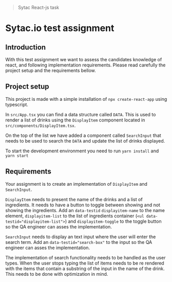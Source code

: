 > Sytac React-js task

# Sytac.io test assignment

## Introduction

With this test assignment we want to assess the candidates knowledge of react, and following implementation requirements. Please read carefully the project setup and the requirements bellow.

## Project setup

This project is made with a simple installation of `npx create-react-app` using typescript.

In `src/App.tsx` you can find a data structure called `DATA`. This is used to render a list of drinks using the `DisplayItem` component located in `src/components/DisplayItem.tsx`.

On the top of the list we have added a component called `SearchInput` that needs to be used to search the `DATA` and update the list of drinks displayed.

To start the development environment you need to run `yarn install` and `yarn start`

## Requirements

Your assignment is to create an implementation of `DisplayItem` and `SearchInput`.

`DisplayItem` needs to present the name of the drinks and a list of ingredients. It needs to have a button to toggle between showing and not showing the ingredients. Add an `data-testid` `displayitem-name` to the name element, `displayitem-list` to the list of ingredients container (`<ul data-testid="displayitem-list">`) and `displayitem-toggle` to the toggle button so the QA engineer can asses the implementation.

`SearchInput` needs to display an text input where the user will enter the search term. Add an `data-testid="search-box"` to the input so the QA engineer can asses the implementation.

The implementation of search functionality needs to be handled as the user types. When the user stops typing the list of items needs to be re rendered with the items that contain a substring of the input in the name of the drink. This needs to be done with optimization in mind.
